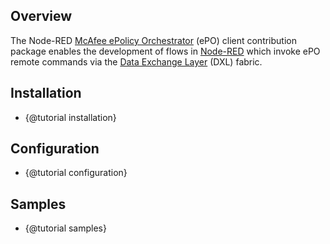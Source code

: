 ## Overview

The Node-RED [McAfee ePolicy Orchestrator](https://www.mcafee.com/us/products/epolicy-orchestrator.aspx)
(ePO) client contribution package enables the development of flows in
[Node-RED](https://nodered.org/) which invoke ePO remote commands via the
[Data Exchange Layer](http://www.mcafee.com/us/solutions/data-exchange-layer.aspx)
(DXL) fabric.

## Installation

* {@tutorial installation}

## Configuration

* {@tutorial configuration}

## Samples

* {@tutorial samples}
